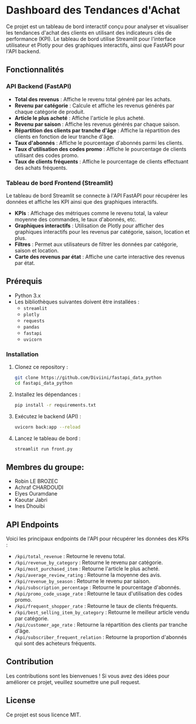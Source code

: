 
# Dashboard des Tendances d'Achat

Ce projet est un tableau de bord interactif conçu pour analyser et visualiser les tendances d'achat des clients en utilisant des indicateurs clés de performance (KPI). Le tableau de bord utilise Streamlit pour l'interface utilisateur et Plotly pour des graphiques interactifs, ainsi que FastAPI pour l'API backend.

## Fonctionnalités

### API Backend (FastAPI)

- **Total des revenus** : Affiche le revenu total généré par les achats.
- **Revenu par catégorie** : Calcule et affiche les revenus générés par chaque catégorie de produit.
- **Article le plus acheté** : Affiche l'article le plus acheté.
- **Revenu par saison** : Affiche les revenus générés par chaque saison.
- **Répartition des clients par tranche d'âge** : Affiche la répartition des clients en fonction de leur tranche d'âge.
- **Taux d'abonnés** : Affiche le pourcentage d'abonnés parmi les clients.
- **Taux d'utilisation des codes promo** : Affiche le pourcentage de clients utilisant des codes promo.
- **Taux de clients fréquents** : Affiche le pourcentage de clients effectuant des achats fréquents.

### Tableau de bord Frontend (Streamlit)

Le tableau de bord Streamlit se connecte à l'API FastAPI pour récupérer les données et affiche les KPI ainsi que des graphiques interactifs.

- **KPIs** : Affichage des métriques comme le revenu total, la valeur moyenne des commandes, le taux d'abonnés, etc.
- **Graphiques interactifs** : Utilisation de Plotly pour afficher des graphiques interactifs pour les revenus par catégorie, saison, location et plus.
- **Filtres** : Permet aux utilisateurs de filtrer les données par catégorie, saison et location.
- **Carte des revenus par état** : Affiche une carte interactive des revenus par état.

## Prérequis

- Python 3.x
- Les bibliothèques suivantes doivent être installées :
  - `streamlit`
  - `plotly`
  - `requests`
  - `pandas`
  - `fastapi`
  - `uvicorn`

### Installation

1. Clonez ce repository :
   ```bash
   git clone https://github.com/Diviini/fastapi_data_python
   cd fastapi_data_python
   ```

2. Installez les dépendances :
   ```bash
   pip install -r requirements.txt
   ```

3. Exécutez le backend (API) :
   ```bash
   uvicorn back:app --reload
   ```

4. Lancez le tableau de bord :
   ```bash
   streamlit run front.py
   ```

## Membres du groupe:

- Robin LE BROZEC
- Achraf CHARDOUDI
- Elyes Ouramdane
- Kaoutar Jabri
- Ines Dhouibi

## API Endpoints

Voici les principaux endpoints de l'API pour récupérer les données des KPIs :
- `/kpi/total_revenue` : Retourne le revenu total.
- `/kpi/revenue_by_category` : Retourne le revenu par catégorie.
- `/kpi/most_purchased_item` : Retourne l'article le plus acheté.
- `/kpi/average_review_rating` : Retourne la moyenne des avis.
- `/kpi/revenue_by_season` : Retourne le revenu par saison.
- `/kpi/subscription_percentage` : Retourne le pourcentage d'abonnés.
- `/kpi/promo_code_usage_rate` : Retourne le taux d'utilisation des codes promo.
- `/kpi/frequent_shopper_rate` : Retourne le taux de clients fréquents.
- `/kpi/best_selling_item_by_category` : Retourne le meilleur article vendu par catégorie.
- `/kpi/customer_age_rate` : Retourne la répartition des clients par tranche d'âge.
- `/kpi/subscriber_frequent_relation` : Retourne la proportion d'abonnés qui sont des acheteurs fréquents.

## Contribution

Les contributions sont les bienvenues ! Si vous avez des idées pour améliorer ce projet, veuillez soumettre une pull request.

## License

Ce projet est sous licence MIT.
